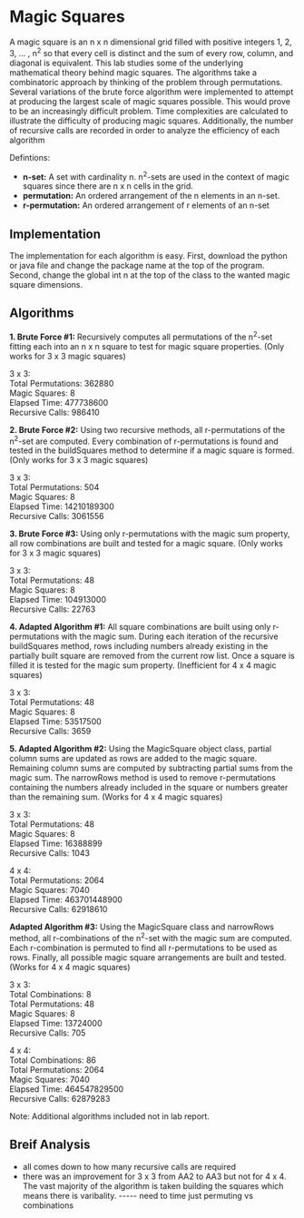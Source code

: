 # Magic Squares

A magic square is an n x n dimensional grid filled with positive integers 1, 2, 3, ... , n<sup>2</sup> so that every cell is distinct and the sum of every row, column, and diagonal is equivalent. This lab studies some of the underlying mathematical theory behind magic squares. The algorithms take a combinatoric approach by thinking of the problem through permutations. Several variations of the brute force algorithm were implemented to attempt at producing the largest scale of magic squares possible. This would prove to be an increasingly difficult problem. Time complexities are calculated to illustrate the difficulty of producing magic squares. Additionally, the number of recursive calls are recorded in order to analyze the efficiency of each algorithm

Defintions:
- **n-set:** A set with cardinality n. n<sup>2</sup>-sets are used in the context of magic squares since there are n x n cells in the grid.
- **permutation:** An ordered arrangement of the n elements in an n-set.
- **r-permutation:** An ordered arrangement of r elements of an n-set

## Implementation

The implementation for each algorithm is easy. First, download the python or java file and change the package name at the top of the program. Second, change the global int n at the top of the class to the wanted magic square dimensions.

## Algorithms

**1. Brute Force #1:** Recursively computes all permutations of the n<sup>2</sup>-set fitting each into an n x n square to test for magic square properties. (Only works for 3 x 3 magic squares) 

3 x 3: \
Total Permutations: 362880 \
Magic Squares: 8 \
Elapsed Time: 477738600 \
Recursive Calls: 986410

**2. Brute Force #2:** Using two recursive methods, all r-permutations of the n<sup>2</sup>-set are computed. Every combination of r-permutations is found and tested in the buildSquares method to determine if a magic square is formed. (Only works for 3 x 3 magic squares)

3 x 3: \
Total Permutations: 504 \
Magic Squares: 8 \
Elapsed Time: 14210189300 \
Recursive Calls: 3061556

**3. Brute Force #3:** Using only r-permutations with the magic sum property, all row combinations are built and tested for a magic square. (Only works for 3 x 3 magic squares) 

3 x 3: \
Total Permutations: 48 \
Magic Squares: 8 \
Elapsed Time: 104913000 \
Recursive Calls: 22763

**4. Adapted Algorithm #1:** All square combinations are built using only r-permutations with the magic sum. During each iteration of the recursive buildSquares method, rows including numbers already existing in the partially built square are removed from the current row list. Once a square is filled it is tested for the magic sum property. (Inefficient for 4 x 4 magic squares)

3 x 3: \
Total Permutations: 48 \
Magic Squares: 8 \
Elapsed Time: 53517500 \
Recursive Calls: 3659

**5. Adapted Algorithm #2:** Using the MagicSquare object class, partial column sums are updated as rows are added to the magic square. Remaining column sums are computed by subtracting partial sums from the magic sum. The narrowRows method is used to remove r-permutations containing the numbers already included in the square or numbers greater than the remaining sum. (Works for 4 x 4 magic squares)

3 x 3: \
Total Permutations: 48 \
Magic Squares: 8 \
Elapsed Time: 16388899 \
Recursive Calls: 1043

4 x 4: \
Total Permutations: 2064 \
Magic Squares: 7040 \
Elapsed Time: 463701448900 \
Recursive Calls: 62918610

**Adapted Algorithm #3:** Using the MagicSquare class and narrowRows method, all r-combinations of the n<sup>2</sup>-set with the magic sum are computed. Each r-combination is permuted to find all r-permutations to be used as rows. Finally, all possible magic square arrangements are built and tested. (Works for 4 x 4 magic squares)

3 x 3: \
Total Combinations: 8 \
Total Permutations: 48 \
Magic Squares: 8 \
Elapsed Time: 13724000 \
Recursive Calls: 705

4 x 4: \
Total Combinations: 86 \
Total Permutations: 2064 \
Magic Squares: 7040 \
Elapsed Time: 464547829500 \
Recursive Calls: 62879283

Note: Additional algorithms included not in lab report.

## Breif Analysis

- all comes down to how many recursive calls are required
- there was an improvement for 3 x 3 from AA2 to AA3 but not for 4 x 4. The vast majority of the algorithm is taken building the squares which means there is varibality. ----- need to time just permuting vs combinations


